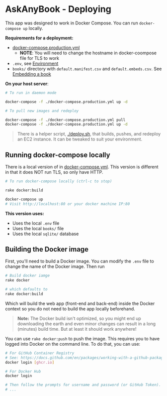 # AskAnyBook - Deploying

This app was designed to work in Docker Compose. You can run `docker-compose up` locally. 

**Requirements for a deployment:**

- [docker-compose.production.yml](./docker-compose.production.yml)
  - **NOTE**: You will need to change the hostname in docker-coompose file for TLS to work
- `.env`, see [Environment](./README.md#environment)
- `books/` directory with `default.manifest.csv` and `default.embeds.csv`. See [Embedding a book](./README.md#embedding-a-book)

**On your host server**:

```sh
# To run in daemon mode

docker-compose -f ./docker-compose.production.yml up -d
```

```sh
# To pull new images and redeploy

docker-compose -f ./docker-compose.production.yml pull
docker-compose -f ./docker-compose.production.yml up -d
```


> There is a helper script, [./deploy.sh](./deploy.sh), that builds, pushes, and redeploy an EC2 instance. It can be tweaked to suit your environment.


## Running docker-compose locally

There is a local version of in [docker-compose.yml](./docker-compose.yml). This version is different in that it does NOT run TLS, so only have HTTP.

```sh
# To run docker-compose locally (ctrl-c to stop)

rake docker:build

docker-compose up
# Visit http://localhost:80 or your docker machine IP:80
```


**This version uses:**

- Uses the local `.env` file
- Uses the local `books/` file
- Uses the local `sqlite/` database


## Building the Docker image

First, you'll need to build a Docker image. You can modify the `.env` file to change the name of the Docker image. 
Then run 

```sh
# Build docker iamge
rake docker

# which defaults to
rake docker:build
```

Which will build the web app (front-end and back-end) inside the Docker context so you do not need to build the app locally beforehand.

> **Note:**
> The Docker build isn't optimized, so you might end up downloading the earth and even minor changes can result in a long (minutes) build time. But at least it should work anywhere!

You can use `rake docker:push` to push the image. This requires you to have logged into Docker on the command line. To do that, you can use:

```sh
# For GitHub Container Registry
# See: https://docs.github.com/en/packages/working-with-a-github-packages-registry/working-with-the-container-registry 
docker login [ghcr.io]

# For Docker Hub
docker login

# Then follow the prompts for username and password (or GitHub Token).
# ...
```


